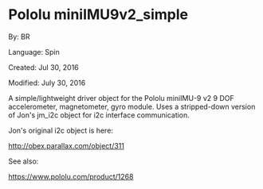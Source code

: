 # Pololu miniIMU9v2_simple

By: BR

Language: Spin

Created: Jul 30, 2016

Modified: July 30, 2016

A simple/lightweight driver object for the Pololu miniIMU-9 v2  9 DOF accelerometer, magnetometer, gyro module.  Uses a stripped-down version of Jon's jm\_i2c object for i2c interface communication.

 Jon's original i2c object is here:

http://obex.parallax.com/object/311

See also:

https://www.pololu.com/product/1268
